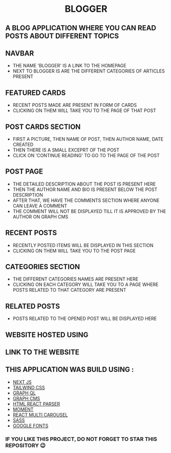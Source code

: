 <h1 align="center">BLOGGER</h1>

## A BLOG APPLICATION WHERE YOU CAN READ POSTS ABOUT DIFFERENT TOPICS

## NAVBAR
- THE NAME 'BLOGGER' IS A LINK TO THE HOMEPAGE
- NEXT TO BLOGGER IS ARE THE DIFFERENT CATEGORIES OF ARTICLES PRESENT

## FEATURED CARDS
- RECENT POSTS MADE ARE PRESENT IN FORM OF CARDS
- CLICKING ON THEM WILL TAKE YOU TO THE PAGE OF THAT POST

## POST CARDS SECTION
- FIRST A PICTURE, THEN NAME OF POST, THEN AUTHOR NAME, DATE CREATED
- THEN THERE IS A SMALL EXCEPRT OF THE POST
- CLICK ON 'CONTINUE READING' TO GO TO THE PAGE OF THE POST

## POST PAGE
- THE DETAILED DESCRIPTION ABOUT THE POST IS PRESENT HERE
- THEN THE AUTHOR NAME AND BIO IS PRESENT BELOW THE POST DESCRIPTION
- AFTER THAT, WE HAVE THE COMMENTS SECTION WHERE ANYONE CAN LEAVE A COMMENT
- THE COMMENT WILL NOT BE DISPLAYED TILL IT IS APPROVED BY THE AUTHOR ON GRAPH CMS

## RECENT POSTS
- RECENTLY POSTED ITEMS WILL BE DISPLAYED IN THIS SECTION
- CLICKING ON THEM WILL TAKE YOU TO THE POST PAGE

## CATEGORIES SECTION
- THE DIFFERENT CATEGORIES NAMES ARE PRESENT HERE
- CLICKING ON EACH CATEGORY WILL TAKE YOU TO A PAGE WHERE POSTS RELATED TO THAT CATEGORY ARE PRESENT

## RELATED POSTS
- POSTS RELATED TO THE OPENED POST WILL BE DISPLAYED HERE

## WEBSITE HOSTED USING 

## LINK TO THE WEBSITE

## THIS APPLICATION WAS BUILD USING : 
- [NEXT JS](https://nextjs.org/)
- [TAILWIND CSS](https://tailwindcss.com/)
- [GRAPH QL](https://graphql.org/)
- [GRAPH CMS](https://graphcms.com/)
- [HTML REACT PARSER](https://www.npmjs.com/package/html-react-parser)
- [MOMENT](https://momentjs.com/)
- [REACT MULTI CAROUSEL](https://www.npmjs.com/package/react-multi-carousel)
- [SASS](https://sass-lang.com/)
- [GOOGLE FONTS](https://fonts.google.com/)

### IF YOU LIKE THIS PROJECT, DO NOT FORGET TO STAR THIS REPOSITORY 😉